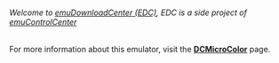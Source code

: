 ###### Welcome to [emuDownloadCenter (EDC)](https://github.com/PhoenixInteractiveNL/emuDownloadCenter/wiki/), EDC is a side project of [emuControlCenter](https://github.com/PhoenixInteractiveNL/emuControlCenter/wiki/)

For more information about this emulator, visit the [**DCMicroColor**](https://github.com/PhoenixInteractiveNL/emuDownloadCenter/wiki/Emulator-dcmicro#menu) page.
